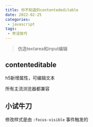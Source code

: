 ```yaml
---
title: 你不知道的contentededitable
date: 2022-02-25
categories:
 - javascript
tags:
 - 奇淫技巧
---
```


> 仿造textarea和input编辑

## contenteditable

h5新增属性，可编辑文本

所有主流浏览器都兼容

## 小试牛刀

<collect-contenteditable />

修改样式是由 `:focus-visible` 事件触发的